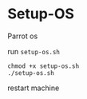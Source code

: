 # Setup-OS
Parrot os 

run `setup-os.sh`
```
chmod +x setup-os.sh
./setup-os.sh
```

restart machine
